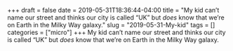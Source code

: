 +++draft = falsedate = 2019-05-31T18:36:44-04:00title = "My kid can’t name our street and thinks our city is called “UK” but *does* know that we’re on Earth in the Milky Way galaxy."slug = "2019-05-31-My-kid"tags = []categories = ["micro"]+++My kid can’t name our street and thinks our city is called “UK” but *does* know that we’re on Earth in the Milky Way galaxy.